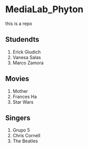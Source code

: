 # MediaLab_Phyton
this is a repo

## Studendts
1. Erick Giudich
2. Vanesa Salas
3. Marco Zamora

## Movies
1. Mother
2. Frances Ha
3. Star Wars

## Singers
1. Grupo 5
2. Chris Cornell
3. The Beatles